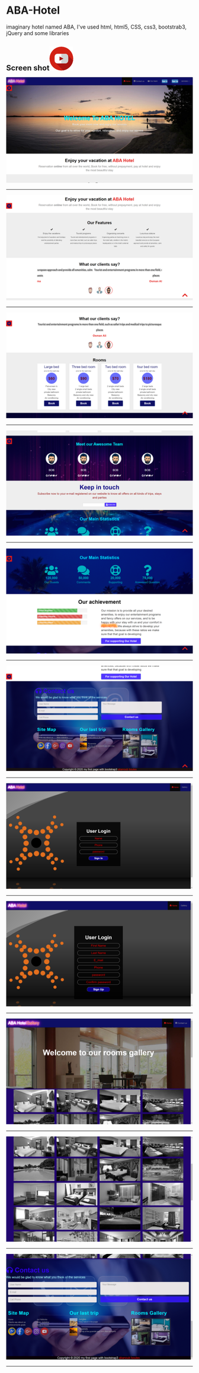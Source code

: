 # ABA-Hotel
 imaginary hotel named ABA, I've used html, html5, CSS, css3, bootstrab3, jQuery and some libraries
 <h1 style="font-size:20px;">Screen shot<a href="https://www.youtube.com/watch?v=SmLlIbTQkM4&t=5s"><img src="youtube.png"></a></h1>
<img src="Screenshot (367).png">
<hr style="height:2px;border-width:0;color:gray;background-color:gray;">
<img src="Screenshot (368).png">
<hr style="height:2px;border-width:0;color:gray;background-color:gray;">
<img src="Screenshot (369).png">
<hr style="height:2px;border-width:0;color:gray;background-color:gray;">
<img src="Screenshot (370).png">
<hr style="height:2px;border-width:0;color:gray;background-color:gray;">
<img src="Screenshot (371).png">
<hr style="height:2px;border-width:0;color:gray;background-color:gray;">
<img src="Screenshot (372).png">
<hr style="height:2px;border-width:0;color:gray;background-color:gray;">
<img src="Screenshot (373).png">
<hr style="height:2px;border-width:0;color:gray;background-color:gray;">
<img src="Screenshot (374).png">
<hr style="height:2px;border-width:0;color:gray;background-color:gray;">
<img src="Screenshot (375).png">
<hr style="height:2px;border-width:0;color:gray;background-color:gray;">
<img src="Screenshot (376).png">
<hr style="height:2px;border-width:0;color:gray;background-color:gray;">
<img src="Screenshot (377).png">
<hr style="height:2px;border-width:0;color:gray;background-color:gray;">
